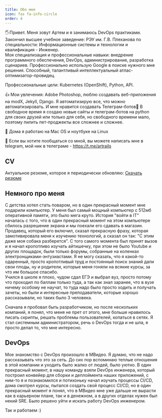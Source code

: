```yaml
---
title: Обо мне
icon: fas fa-info-circle
order: 4
---
```


🖐Привет. Меня зовут Артем и я занимаюсь DevOps практиками. Закончил высшее учебное заведение: РЭУ им. Г.В. Плеханова по специальности: Информационные системы и технологии и квалификация - Инженер.   
Моя специализация и профессиональные навыки: внедрение программного обеспечения, DevOps, администрирование, разработка сценариев. Профессионально использую Google в поиске нужного мне решения. Способный, талантливый интеллектуальный атлас-оптимизатор-провидец.

Профессиональные цели: Kubernetes (OpenShift), Python, API.

👍 Мои увлечения:  Adobe Photoshop, люблю создавать веб-приложения на modX, Jekyll, Django. Я автоматизирую все, что можно автоматизировать. И мне нравится создавать Телеграм-ботов🤖
В свободное время я создаю новые сайты и телеграм-ботов на python для своих друзей или только для себя, но свободного времени мало, поэтому пилить пет-проджекты все сложнее и сложнее. 

🏡 Дома я работаю на Mac OS и ноутбуке на Linux

📝 Если вы хотите пообщаться со мной, вы можете написать мне в telegram, мой ник в телеграме - https://t.me/artrails

## CV
Актуальное резюме, которое я периодически обновляю: 
[Скачать резюме](https://devopsme.ru/assets/docs/resume.pdf)


## Немного про меня

С детства хотел стать поваром, но в один прекрасный момент мне подарили компьютер. У меня был самый мощный компьютер с 512мб оперативной памяти, это было мега круто. История "войти в IT" началась с того, что в один прекрасный момент на этом компьютере сбилось разрешение экрана и мы поехали его сдавать в магазин. Продавец, который его включил, сказал прекрасную фразу, которая замотивировала меня к изучению технологий, а сказал он так: "С этим даже моя собака разберется". С того самого момента был принят вызов и  я начал кропотливо изучать айтишечку, при этом не было Youtube и других площадок, были только форумы, собранные на коленках электронщиками-энтузиастами. Я не могу сказать, что я какой-то одаренный, просто кропотливый труд и постоянный поиск знаний дали свои плоды, ну и родители, которые меня гоняли на всякие курсы, за что им большое спасибо.  
Учился в школе я плохо, чудом сдал ЕГЭ и выбрал вуз, просто потому что проходил по баллам только туда, а так как знал заранее, что в вузе ничему особому не научат, то туда надо было просто ходить и получать зачеты, но были и интересные преподаватели, которые хорошо рассказывали, но таких было 3 человека. 

Сначала я пробовал быть разработчиком, но после нескольких компаний, я понял, что меня не прет от этого, мне больше нравилось писать скрипты, решать проблемы пользователей, копаться в сетях. Я стал системным администратором, речь о DevOps тогда и не шла, я просто делал то, что мне интересно. 

## DevOps

Мое знакомство с DevOps произошло в МВидео. Я думаю, что не надо рассказывать что это за сеть. 
До сих пор вспоминаю теплые отношения в этой компании и уходить было жалко от людей, было уютно. В один прекрасный момент, в нашу команду взяли DevOps инженера, который построил конвейер для сборки и деплоймента наших приложений, с ним-то я и познакомился и потихоньку начал изучать процессы CI/CD, дома смотрел курсы, пытался создать свой процесс CI/CD, но в один прекрасный момент я понял, что в МВидео мне уже дальше не вырасти как в карьерном плане, так и в денежном, а в других отделах нужен был некий SRE. Было решено уйти и искать работу DevOps инженером. 

Так и работаем :)

